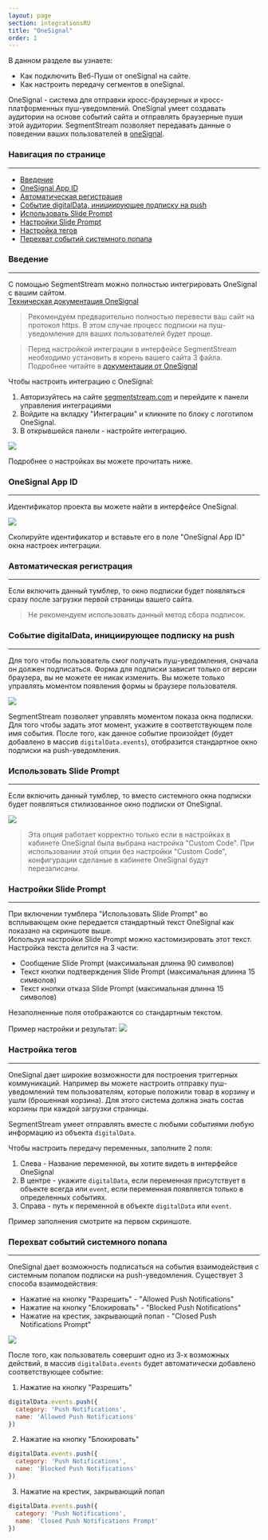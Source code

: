 ```yaml
---
layout: page
section: integrationsRU
title: "OneSignal"
order: 1
---
```


В данном разделе вы узнаете:
* Как подключить Веб-Пуши от oneSignal на сайте.
* Как настроить передачу сегментов в oneSignal.

OneSignal - система для отправки кросс-браузерных и кросс-платформенных пуш-уведомлений. OneSignal умеет создавать аудитории на основе событий сайта и отправлять браузерные пуши этой аудитории. SegmentStream позволяет передавать данные о поведении ваших пользователей в [oneSignal](https://onesignal.com/).


### Навигация по странице
------
<ul class="page-navigation">
  <li><a href="#0">Введение</a></li>
  <li><a href="#1">OneSignal App ID</a></li>
  <li><a href="#2">Автоматическая регистрация</a></li>
  <li><a href="#3">Событие digitalData, инициирующее подписку на push</a></li>
  <li><a href="#4">Использовать Slide Prompt</a></li>
  <li><a href="#4_1">Настройки Slide Prompt</a></li>
  <li><a href="#5">Настройка тегов</a></li>
  <li><a href="#6">Перехват событий системного попапа</a></li>
</ul>


### <a name="0"></a>Введение
------
С помощью SegmentStream можно полностью интегрировать OneSignal с вашим сайтом.<br />
[Техническая документация OneSignal](https://documentation.onesignal.com/docs/web-push-sdk-setup-https)

>Рекомендуем предварительно полностью перевести ваш сайт на протокол https. В этом случае процесс подписки на пуш-уведомления для ваших пользователей будет проще.

>Перед настройкой интеграции в интерфейсе SegmentStream необходимо установить в корень вашего сайта 3 файла.<br/> Подробнее читайте в [документации от OneSignal](https://documentation.onesignal.com/docs/web-push-sdk-setup-https#section-2-upload-required-files)

Чтобы настроить интеграцию с OneSignal:
1. Авторизуйтесь на сайте [segmentstream.com](https://admin.segmentstream.com/) и перейдите к панели управления интеграциями
2. Войдите на вкладку "Интеграции" и кликните по блоку с логотипом OneSignal.
3. В открывшейся панели - настройте интеграцию.

![](/img/integrations.onesignal.1.png)

Подробнее о настройках вы можете прочитать ниже.


### <a name="1"></a>OneSignal App ID
------
Идентификатор проекта вы можете найти в интерфейсе OneSignal.

![](/img/integrations.onesignal.2.png)

Скопируйте идентификатор и вставьте его в поле "OneSignal App ID" окна настроек интеграции.

### <a name="2"></a>Автоматическая регистрация
------
Если включить данный тумблер, то окно подписки будет появляться сразу после загрузки первой страницы вашего сайта.

>Не рекомендуем использовать данный метод сбора подписок.

### <a name="3"></a>Событие digitalData, инициирующее подписку на push
------
Для того чтобы пользователь смог получать пуш-уведомления, сначала он должен подписаться. Форма для подписки зависит только от версии браузера, вы не можете ее никак изменить. Вы можете только управлять моментом появления формы ы браузере пользователя.

![](/img/integrations.onesignal.4.png)

 SegmentStream позволяет управлять моментом показа окна подписки. Для того чтобы задать этот момент, укажите в соответствующем поле имя события. После того, как данное событие произойдет (будет добавлено в массив `digitalData.events`), отобразится стандартное окно подписки на push-уведомления.

### <a name="4"></a>Использовать Slide Prompt
------
Если включить данный тумблер, то вместо системного окна подписки будет появляться стилизованное окно подписки от OneSignal.

![](/img/integrations.onesignal.5.png)

>Эта опция работает корректно только если в настройках в кабинете OneSignal была выбрана настройка "Custom Code".
>При использовании этой опции без настройки "Custom Code", конфигурации сделаные в кабинете OneSignal будут перезаписаны.

### <a name="4_1"></a>Настройки Slide Prompt
------
При включении тумблера "Использовать Slide Prompt" во всплывающем окне передается стандартный текст OneSignal как показано на скриншоте выше.<br>
Используя настройки Slide Prompt можно кастомизировать этот текст. Настройка текста делится на 3 части:
- Сообщение Slide Prompt (максимальная длинна 90 символов)
- Текст кнопки подтверждения Slide Prompt (максимальная длинна 15 символов)
- Текст кнопки отказа Slide Prompt (максимальная длинна 15 символов)

Незаполненные поля отображаются со стандартным текстом.

Пример настройки и результат:
![](/img/integrations.onesignal.7.png)

### <a name="5"></a>Настройка тегов
------
OneSignal дает широкие возможности для построения триггерных коммуникаций. Например вы можете настроить отправку пуш-уведомлений тем пользователям, которые положили товар в корзину и ушли (брошенная корзина). Для этого система должна знать состав корзины при каждой загрузки страницы.

SegmentStream умеет отправлять вместе с любыми событиями любую информацию из объекта `digitalData`.

Чтобы настроить передачу переменных, заполните 2 поля:
1. Слева - Название переменной, вы хотите видеть в интерфейсе OneSignal
2. В центре - укажите `digitalData`, если переменная присутствует в объекте всегда или `event`, если переменная появляется только в определенных событиях.
2. Справа - путь к переменной в объекте `digitalData` или `event`.

Пример заполнения смотрите на первом скриншоте.

### <a name="6"></a>Перехват событий системного попапа
------
OneSignal дает возможность подписаться на события взаимодействия с системным попапом подписки на push-уведомления. Существует 3 способа взаимодействия:
 - Нажатие на кнопку "Разрешить" - "Allowed Push Notifications"
 - Нажатие на кнопку "Блокировать" - "Blocked Push Notifications"
 - Нажатие на крестик, закрывающий попап - "Closed Push Notifications Prompt"

![](/img/integrations.onesignal.6.png)

После того, как пользователь совершит одно из 3-х возможных действий, в массив `digitalData.events` будет автоматически добавлено соответствующее событие:

1. Нажатие на кнопку "Разрешить"
```javascript
digitalData.events.push({
  category: 'Push Notifications',
  name: 'Allowed Push Notifications'
})
```

2. Нажатие на кнопку "Блокировать"
```javascript
digitalData.events.push({
  category: 'Push Notifications',
  name: 'Blocked Push Notifications'
})
```

3. Нажатие на крестик, закрывающий попап
```javascript
digitalData.events.push({
  category: 'Push Notifications',
  name: 'Closed Push Notifications Prompt'
})
```
